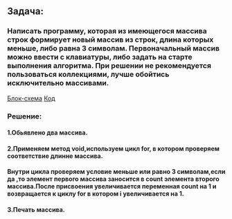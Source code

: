 ## Задача:
 ### Написать программу, которая из имеющегося массива строк формирует новый массив из строк, длина которых меньше, либо равна 3 символам. Первоначальный массив можно ввести с клавиатуры, либо задать на старте выполнения алгоритма. При решении не рекомендуется пользоваться коллекциями, лучше обойтись исключительно массивами.
 [Блок-схема](Task/_Блок%20схема.jpg)  [Код](Task/Program.cs)

 ### Решение:
 #### 1.Обьявлено два массива. 
 #### 2.Применяем метод void,используем цикл for, в котором проверяем соответствие длинне массива. 
 #### Внутри цикла проверяем условие меньше или равно 3 символам,если да ,то элемент первого массива заносится в count элемента второго массива.После присвоения увеличивается переменная count на 1 и возвращается к циклу for в котором i увеличивается на 1.
 #### 3.Печать массива.
